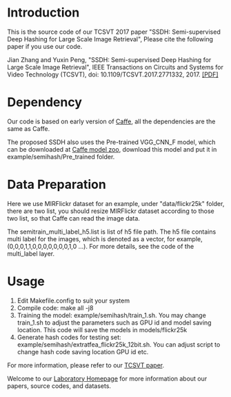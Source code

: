# Introduction
This is the source code of our TCSVT 2017 paper "SSDH: Semi-supervised Deep Hashing for Large Scale Image Retrieval", Please cite the following paper if you use our code.

Jian Zhang and Yuxin Peng, "SSDH: Semi-supervised Deep Hashing for Large Scale Image Retrieval", IEEE Transactions on Circuits and Systems for Video Technology (TCSVT), doi: 10.1109/TCSVT.2017.2771332, 2017. [[PDF]](http://59.108.48.34/tiki/download_paper.php?fileId=20192)

# Dependency
Our code is based on early version of [Caffe](https://github.com/BVLC/caffe), all the dependencies are the same as Caffe.

The proposed SSDH also uses the Pre-trained VGG_CNN_F model, which can be downloaded at [Caffe model zoo](https://github.com/BVLC/caffe/wiki/Model-Zoo#models-from-the-bmvc-2014-paper-return-of-the-devil-in-the-details-delving-deep-into-convolutional-nets), download this model and put it in example/semihash/Pre_trained folder.

# Data Preparation
Here we use MIRFlickr dataset for an example, under "data/flickr25k" folder, there are two list, you should resize MIRFlickr dataset according to those two list, so that Caffe can read the image data.

The semitrain_multi_label_h5.list is list of h5 file path. The h5 file contains multi label for the images, which is denoted as a vector, for example, (0,0,0,1,1,0,0,0,0,0,0,0,1,0 ...). For more details, see the code of the multi_label layer.

# Usage

1. Edit Makefile.config to suit your system
2. Compile code: make all -j8
3. Training the model: example/semihash/train_1.sh. You may change train_1.sh to adjust the parameters such as GPU id and model saving location. This code will save the models in models/flickr25k
4. Generate hash codes for testing set: example/semihash/extratfea_flickr25k_12bit.sh. You can adjust script to change hash code saving location GPU id etc. 

For more information, please refer to our [TCSVT paper](http://59.108.48.34/tiki/download_paper.php?fileId=20192).

Welcome to our [Laboratory Homepage](http://www.icst.pku.edu.cn/mipl) for more information about our papers, source codes, and datasets.
